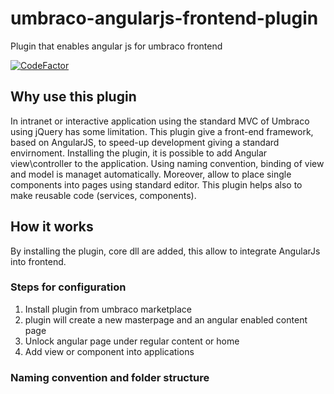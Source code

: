 # umbraco-angularjs-frontend-plugin
Plugin that enables angular js for umbraco frontend

[![CodeFactor](https://www.codefactor.io/repository/github/sintraconsulting/umbraco-angularjs-frontend-plugin/badge?style=flat-square)](https://www.codefactor.io/repository/github/sintraconsulting/umbraco-angularjs-frontend-plugin)

## Why use this plugin
In intranet or interactive application using the standard MVC of Umbraco using jQuery has some limitation. This plugin give a front-end framework, based on AngularJS, to speed-up development giving a standard envirnoment.
Installing the plugin, it is possible to add Angular view\controller to the application. Using naming convention, binding of view and model is managet automatically. Moreover, allow to place single components into pages using standard editor. This plugin helps also to make reusable code (services, components).

## How it works
By installing the plugin, core dll are added, this allow to integrate AngularJs into frontend.

###  Steps for configuration

1. Install plugin from umbraco marketplace
2. plugin will create a new masterpage and an angular enabled content page
3. Unlock angular page under regular content or home
4. Add view or component into applications


### Naming convention and folder structure

